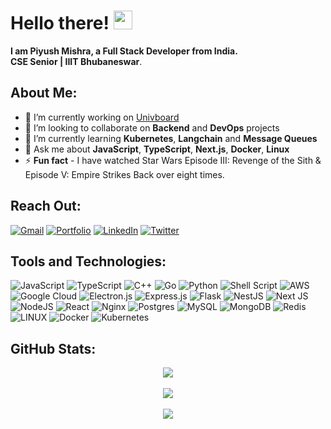 # Hello there! <img src="https://raw.githubusercontent.com/MartinHeinz/MartinHeinz/master/wave.gif" width="30px">

**I am Piyush Mishra, a Full Stack Developer from India.** <br/> 
**CSE Senior | IIIT Bhubaneswar**.

## About Me:
- 🔭 I’m currently working on [Univboard](https://github.com/DarthSalad/univboard/tree/overhaul-v2)<br>
- 👯 I’m looking to collaborate on **Backend** and **DevOps** projects<br>
- 🌱 I’m currently learning **Kubernetes**, **Langchain** and **Message Queues**<br>
- 💬 Ask me about **JavaScript**, **TypeScript**, **Next.js**, **Docker**, **Linux**<br>
- ⚡ **Fun fact** - I have watched Star Wars Episode III: Revenge of the Sith & Episode V: Empire Strikes Back over eight times.<br>


## Reach Out:
[![Gmail](https://img.shields.io/badge/Gmail-D14836?style=for-the-badge&logo=gmail&logoColor=white)](mailto:piyushmishra965@gmail.com)
[![Portfolio](https://img.shields.io/badge/Portfolio-000000?style=for-the-badge&logo=googleearth&logoColor=white)](https://darthsalad.tech)
[![LinkedIn](https://img.shields.io/badge/LinkedIn-%230077B5.svg?style=for-the-badge&logo=linkedin&logoColor=white)](https://linkedin.com/in/piyushmishra965) 
[![Twitter](https://img.shields.io/badge/Twitter-%231DA1F2.svg?style=for-the-badge&logo=Twitter&logoColor=white)](https://twitter.com/_darthsalad_) 

## Tools and Technologies:
![JavaScript](https://img.shields.io/badge/javascript-%23323330.svg?style=for-the-badge&logo=javascript&logoColor=%23F7DF1E) 
![TypeScript](https://img.shields.io/badge/typescript-%23007ACC.svg?style=for-the-badge&logo=typescript&logoColor=white) 
![C++](https://img.shields.io/badge/c++-%2300599C.svg?style=for-the-badge&logo=c%2B%2B&logoColor=white) 
![Go](https://img.shields.io/badge/go-%2300ADD8.svg?style=for-the-badge&logo=go&logoColor=white) 
![Python](https://img.shields.io/badge/python-3670A0?style=for-the-badge&logo=python&logoColor=ffdd54) 
![Shell Script](https://img.shields.io/badge/shell_script-%23121011.svg?style=for-the-badge&logo=gnu-bash&logoColor=white) 
![AWS](https://img.shields.io/badge/AWS-%23FF9900.svg?style=for-the-badge&logo=amazon-aws&logoColor=white) 
![Google Cloud](https://img.shields.io/badge/Google%20Cloud-%234285F4.svg?style=for-the-badge&logo=google-cloud&logoColor=white) 
![Electron.js](https://img.shields.io/badge/Electron-191970?style=for-the-badge&logo=Electron&logoColor=white) 
![Express.js](https://img.shields.io/badge/express.js-%23404d59.svg?style=for-the-badge&logo=express&logoColor=%2361DAFB) 
![Flask](https://img.shields.io/badge/flask-%23000.svg?style=for-the-badge&logo=flask&logoColor=white) 
![NestJS](https://img.shields.io/badge/nestjs-%23E0234E.svg?style=for-the-badge&logo=nestjs&logoColor=white) 
![Next JS](https://img.shields.io/badge/Next-black?style=for-the-badge&logo=next.js&logoColor=white) 
![NodeJS](https://img.shields.io/badge/node.js-6DA55F?style=for-the-badge&logo=node.js&logoColor=white) 
![React](https://img.shields.io/badge/react-%2320232a.svg?style=for-the-badge&logo=react&logoColor=%2361DAFB) 
![Nginx](https://img.shields.io/badge/nginx-%23009639.svg?style=for-the-badge&logo=nginx&logoColor=white) 
![Postgres](https://img.shields.io/badge/postgres-%23316192.svg?style=for-the-badge&logo=postgresql&logoColor=white) 
![MySQL](https://img.shields.io/badge/mysql-%2300f.svg?style=for-the-badge&logo=mysql&logoColor=white) 
![MongoDB](https://img.shields.io/badge/MongoDB-%234ea94b.svg?style=for-the-badge&logo=mongodb&logoColor=white) 
![Redis](https://img.shields.io/badge/redis-%23DD0031.svg?style=for-the-badge&logo=redis&logoColor=white) 
![LINUX](https://img.shields.io/badge/Linux-FCC624?style=for-the-badge&logo=linux&logoColor=black) 
![Docker](https://img.shields.io/badge/docker-%230db7ed.svg?style=for-the-badge&logo=docker&logoColor=white) 
![Kubernetes](https://img.shields.io/badge/kubernetes-%23326ce5.svg?style=for-the-badge&logo=kubernetes&logoColor=white)
## GitHub Stats:
<div align="center">

![](https://github-readme-stats.vercel.app/api?username=DarthSalad&theme=onedark&hide_border=false&include_all_commits=true&count_private=true)<br/><br />
![](https://github-readme-streak-stats.herokuapp.com/?user=DarthSalad&theme=onedark&hide_border=false)<br/><br />
![](https://github-readme-stats.vercel.app/api/top-langs/?username=DarthSalad&theme=onedark&hide_border=false&include_all_commits=true&count_private=true&layout=compact)

</div>

